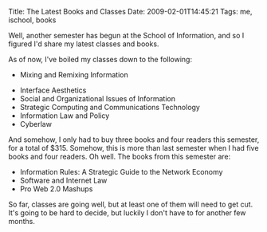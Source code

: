 Title: The Latest Books and Classes
Date: 2009-02-01T14:45:21
Tags: me, ischool, books


Well, another semester has begun at the School of Information, and so I figured I'd share my latest classes and books.

As of now, I've boiled my classes down to the following:<ul><li>Mixing and Remixing Information</li>
<li>Interface Aesthetics</li>
<li>Social and Organizational Issues of Information</li>
<li>Strategic Computing and Communications Technology</li>
<li>Information Law and Policy</li>
<li>Cyberlaw</li></ul>

And somehow, I only had to buy three books and four readers this semester, for a total of $315. Somehow, this is more than last semester when I had five books and four readers. Oh well. The books from this semester are:
<ul><li>Information Rules: A Strategic Guide to the Network Economy</li>
<li>Software and Internet Law</li>
<li>Pro Web 2.0 Mashups</li></ul>

So far, classes are going well, but at least one of them will need to get cut. It's going to be hard to decide, but luckily I don't have to for another few months.